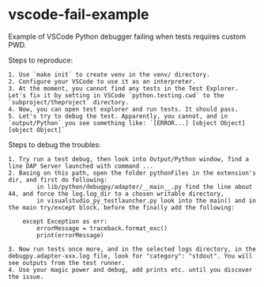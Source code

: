 # vscode-fail-example

Example of VSCode Python debugger failing when tests requires custom PWD.

Steps to reproduce:

    1. Use `make init` to create venv in the venv/ directory.
    2. Configure your VSCode to use it as an interpreter.
    3. At the moment, you cannot find any tests in the Test Explorer. Let's fix it by setting in VSCode `python.testing.cwd` to the `subproject/theproject` directory.
    4. Now, you can open test explorer and run tests. It should pass.
    5. Let's try to debug the test. Apparently, you cannot, and in `output/Python` you see something like: `[ERROR...] [object Object] [object Object]`

Steps to debug the troubles:

    1. Try run a test debug, then look into Output/Python window, find a line DAP Server launched with command ...
    2. Basing on this path, open the folder pythonFiles in the extension's dir, and first do following:
            in lib/python/debugpy/adapter/__main__.py find the line about 44, and force the log.log_dir to a chosen writable directory,
            in visualstudio_py_testlauncher.py look into the main() and in the main try/except block, before the finally add the following:

        except Exception as err:
            errorMessage = traceback.format_exc()
            print(errorMessage)

    3. Now run tests once more, and in the selected logs directory, in the debugpy.adapter-xxx.log file, look for "category": "stdout". You will see outputs from the test runner.
    4. Use your magic power and debug, add prints etc. until you discover the issue.
